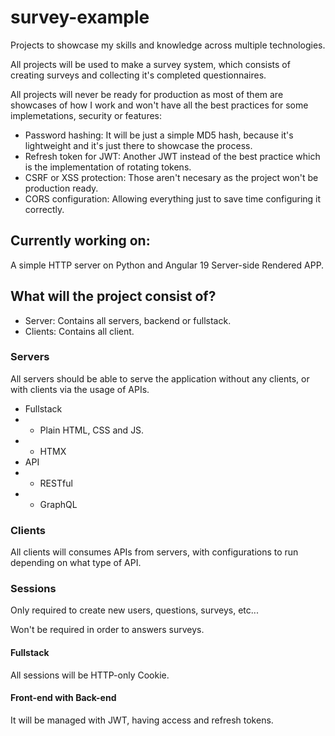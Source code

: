 # survey-example
Projects to showcase my skills and knowledge across multiple technologies.

All projects will be used to make a survey system, which consists of creating surveys and collecting it's completed questionnaires.

All projects will never be ready for production as most of them are showcases of how I work and won't have all the best practices for some implemetations, security or features:
* Password hashing: It will be just a simple MD5 hash, because it's lightweight and it's just there to showcase the process.
* Refresh token for JWT: Another JWT instead of the best practice which is the implementation of rotating tokens.
* CSRF or XSS protection: Those aren't necesary as the project won't be production ready.
* CORS configuration: Allowing everything just to save time configuring it correctly.

## Currently working on:
A simple HTTP server on Python and Angular 19 Server-side Rendered APP.

## What will the project consist of?
* Server: Contains all servers, backend or fullstack.
* Clients: Contains all client.

### Servers
All servers should be able to serve the application without any clients, or with clients via the usage of APIs.

* Fullstack
* * Plain HTML, CSS and JS.
* * HTMX
* API
* * RESTful
* * GraphQL

### Clients
All clients will consumes APIs from servers, with configurations to run depending on what type of API.

### Sessions 
Only required to create new users, questions, surveys, etc...

Won't be required in order to answers surveys.
#### Fullstack
All sessions will be HTTP-only Cookie.
#### Front-end with Back-end
It will be managed with JWT, having access and refresh tokens.